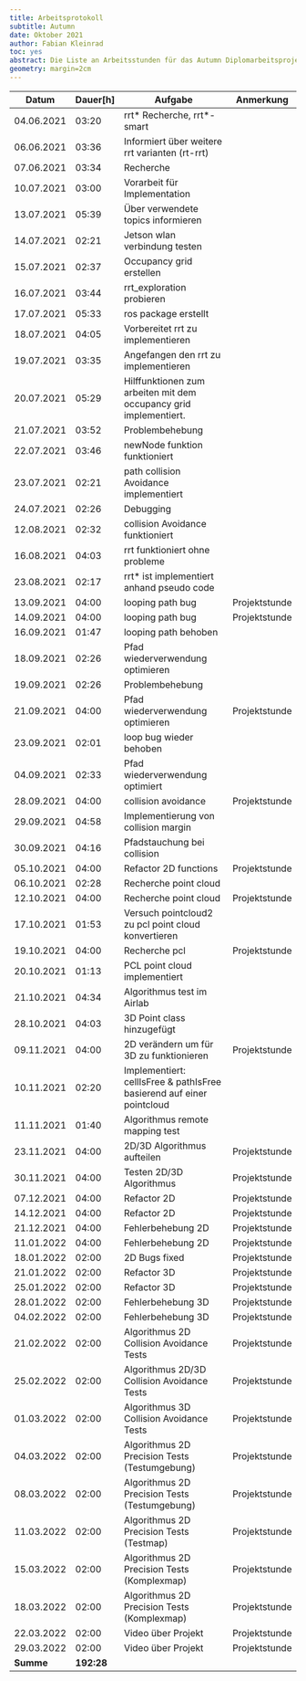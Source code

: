 ```yaml
---
title: Arbeitsprotokoll
subtitle: Autumn
date: Oktober 2021
author: Fabian Kleinrad
toc: yes
abstract: Die Liste an Arbeitsstunden für das Autumn Diplomarbeitsprojekt von Fabian Kleinrad.
geometry: margin=2cm
---
```



| **Datum** | **Dauer[h]** | **Aufgabe**                            | **Anmerkung**     |
| -------- | ----- | ---------------------------------- | ------------- |
| 04.06.2021 | 03:20 | rrt* Recherche, rrt*-smart | |
| 06.06.2021 | 03:36 | Informiert über weitere rrt varianten (rt-rrt) | |
| 07.06.2021 | 03:34 | Recherche | |
| 10.07.2021 | 03:00 | Vorarbeit für Implementation | |
| 13.07.2021 | 05:39 | Über verwendete topics informieren | |
| 14.07.2021 | 02:21 | Jetson wlan verbindung testen | |
| 15.07.2021 | 02:37 | Occupancy grid erstellen | |
| 16.07.2021 | 03:44 | rrt_exploration probieren | |
| 17.07.2021 | 05:33 | ros package erstellt | |
| 18.07.2021 | 04:05 | Vorbereitet rrt zu implementieren | |
| 19.07.2021 | 03:35 | Angefangen den rrt zu implementieren | |
| 20.07.2021 | 05:29 | Hilffunktionen zum arbeiten mit dem occupancy grid implementiert. | |
| 21.07.2021 | 03:52 | Problembehebung | |
| 22.07.2021 | 03:46 | newNode funktion funktioniert | |
| 23.07.2021 | 02:21 | path collision Avoidance implementiert | |
| 24.07.2021 | 02:26 | Debugging | |
| 12.08.2021 | 02:32 | collision Avoidance funktioniert | |
| 16.08.2021 | 04:03 | rrt funktioniert ohne probleme | |
| 23.08.2021 | 02:17 | rrt* ist implementiert anhand pseudo code | |
| 13.09.2021 | 04:00 | looping path bug | Projektstunde |
| 14.09.2021 | 04:00 | looping path bug | Projektstunde |
| 16.09.2021 | 01:47 | looping path behoben | |
| 18.09.2021 | 02:26 | Pfad wiederverwendung optimieren | |
| 19.09.2021 | 02:26 | Problembehebung | |
| 21.09.2021 | 04:00 | Pfad wiederverwendung optimieren | Projektstunde |
| 23.09.2021 | 02:01 | loop bug wieder behoben | |
| 04.09.2021 | 02:33 | Pfad wiederverwendung optimiert | |
| 28.09.2021 | 04:00 | collision avoidance | Projektstunde |
| 29.09.2021 | 04:58 | Implementierung von collision margin | |
| 30.09.2021 | 04:16 | Pfadstauchung bei collision | |
| 05.10.2021 | 04:00 | Refactor 2D functions | Projektstunde |
| 06.10.2021 | 02:28 | Recherche point cloud | |
| 12.10.2021 | 04:00 | Recherche point cloud | Projektstunde |
| 17.10.2021 | 01:53 | Versuch pointcloud2 zu pcl point cloud konvertieren | |
| 19.10.2021 | 04:00 | Recherche pcl | Projektstunde | |
| 20.10.2021 | 01:13 | PCL point cloud implementiert | |
| 21.10.2021 | 04:34 | Algorithmus test im Airlab  | |
| 28.10.2021 | 04:03 | 3D Point class hinzugefügt| |
| 09.11.2021 | 04:00 | 2D verändern um für 3D zu funktionieren| Projektstunde |
| 10.11.2021 | 02:20 | Implementiert: cellIsFree & pathIsFree basierend auf einer pointcloud | |
| 11.11.2021 | 01:40 | Algorithmus remote mapping test | |
| 23.11.2021 | 04:00 | 2D/3D Algorithmus aufteilen | Projektstunde |
| 30.11.2021 | 04:00 | Testen 2D/3D Algorithmus | Projektstunde |
| 07.12.2021 | 04:00 | Refactor 2D | Projektstunde |
| 14.12.2021 | 04:00 | Refactor 2D | Projektstunde |
| 21.12.2021 | 04:00 | Fehlerbehebung 2D | Projektstunde |
| 11.01.2022 | 04:00 | Fehlerbehebung 2D | Projektstunde |
| 18.01.2022 | 02:00 | 2D Bugs fixed | Projektstunde |
| 21.01.2022 | 02:00 | Refactor 3D | Projektstunde |
| 25.01.2022 | 02:00 | Refactor 3D | Projektstunde |
| 28.01.2022 | 02:00 | Fehlerbehebung 3D | Projektstunde |
| 04.02.2022 | 02:00 | Fehlerbehebung 3D | Projektstunde |
| 21.02.2022 | 02:00 | Algorithmus 2D Collision Avoidance Tests | Projektstunde |
| 25.02.2022 | 02:00 | Algorithmus 2D/3D Collision Avoidance Tests | Projektstunde |
| 01.03.2022 | 02:00 | Algorithmus 3D Collision Avoidance Tests | Projektstunde |
| 04.03.2022 | 02:00 | Algorithmus 2D Precision Tests (Testumgebung) | Projektstunde |
| 08.03.2022 | 02:00 | Algorithmus 2D Precision Tests (Testumgebung) | Projektstunde |
| 11.03.2022 | 02:00 | Algorithmus 2D Precision Tests (Testmap) | Projektstunde |
| 15.03.2022 | 02:00 | Algorithmus 2D Precision Tests (Komplexmap) | Projektstunde |
| 18.03.2022 | 02:00 | Algorithmus 2D Precision Tests (Komplexmap) | Projektstunde |
| 22.03.2022 | 02:00 | Video über Projekt | Projektstunde |
| 29.03.2022 | 02:00 | Video über Projekt | Projektstunde |
| **Summe**    | **192:28**   |


